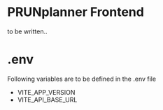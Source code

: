 # PRUNplanner Frontend

to be written..

# .env

Following variables are to be defined in the .env file

- VITE_APP_VERSION
- VITE_API_BASE_URL
